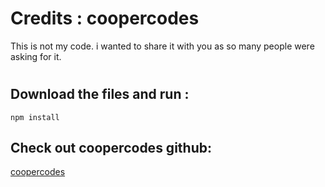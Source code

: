 # Credits : coopercodes
This is not my code. i wanted to share it with you as so many people were asking for it.
#
## Download the files and run :
```
npm install
```


## Check out coopercodes github:
<a href="https://github.com/coopercodes/">coopercodes</a>
